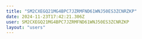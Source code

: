 ```yaml
---
title: "SM2CXEGQ21MG4BPC7JZRMFND61WNJ50ES3ZCNRZKP"
date: 2024-11-23T17:42:21.306Z
user: SM2CXEGQ21MG4BPC7JZRMFND61WNJ50ES3ZCNRZKP
layout: "users"
---
```

    